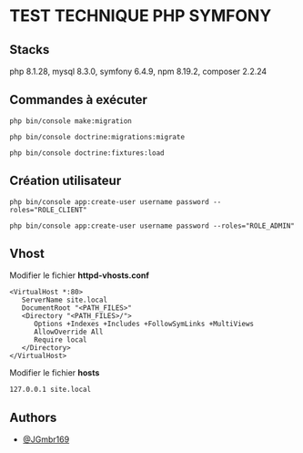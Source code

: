 # TEST TECHNIQUE PHP SYMFONY

## Stacks

php 8.1.28, mysql 8.3.0, symfony 6.4.9, npm 8.19.2, composer 2.2.24

## Commandes à exécuter

`
php bin/console make:migration
`

`
php bin/console doctrine:migrations:migrate
`

`
php bin/console doctrine:fixtures:load
`

## Création utilisateur

`
php bin/console app:create-user username password --roles="ROLE_CLIENT"
`

`
php bin/console app:create-user username password --roles="ROLE_ADMIN"
`

## Vhost

Modifier le fichier **httpd-vhosts.conf**

```
<VirtualHost *:80>
   ServerName site.local
   DocumentRoot "<PATH_FILES>"
   <Directory "<PATH_FILES>/">
      Options +Indexes +Includes +FollowSymLinks +MultiViews
      AllowOverride All
      Require local
   </Directory>
</VirtualHost>
```

Modifier le fichier **hosts**

```
127.0.0.1 site.local
```

## Authors

- [@JGmbr169](https://github.com/JGmbr169)
